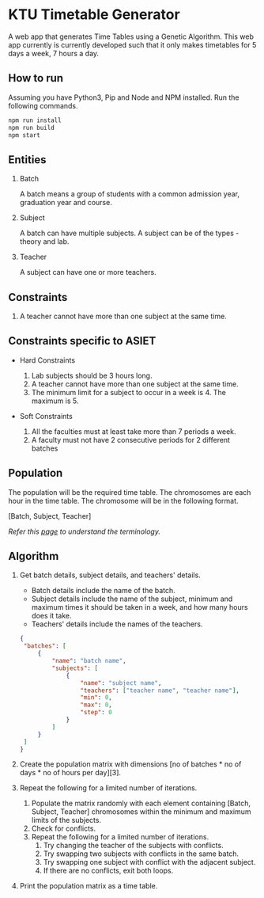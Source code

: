 # KTU Timetable Generator

A web app that generates Time Tables using a Genetic Algorithm. This web app currently is currently developed such that it only makes timetables for 5 days a week, 7 hours a day.

## How to run

Assuming you have Python3, Pip and Node and NPM installed. Run the following commands.

```bash
npm run install
npm run build
npm start
```

## Entities

1. Batch

   A batch means a group of students with a common admission year, graduation year and course.

2. Subject

   A batch can have multiple subjects. A subject can be of the types - theory and lab.

3. Teacher

   A subject can have one or more teachers.

## Constraints

1. A teacher cannot have more than one subject at the same time.

## Constraints specific to ASIET

- Hard Constraints

  1. Lab subjects should be 3 hours long.
  2. A teacher cannot have more than one subject at the same time.
  3. The minimum limit for a subject to occur in a week is 4. The maximum is 5.

- Soft Constraints

  1. All the faculties must at least take more than 7 periods a week.
  2. A faculty must not have 2 consecutive periods for 2 different batches

## Population

The population will be the required time table. The chromosomes are each hour in the time table. The chromosome will be in the following format.

[Batch, Subject, Teacher]

_Refer this [page](https://www.tutorialspoint.com/genetic_algorithms/genetic_algorithms_fundamentals.htm) to understand the terminology._

## Algorithm

1. Get batch details, subject details, and teachers' details.

   - Batch details include the name of the batch.
   - Subject details include the name of the subject, minimum and maximum times it should be taken in a week, and how many hours does it take.
   - Teachers' details include the names of the teachers.

   ```json
   {
   	"batches": [
   		{
   			"name": "batch name",
   			"subjects": [
   				{
   					"name": "subject name",
   					"teachers": ["teacher name", "teacher name"],
   					"min": 0,
   					"max": 0,
   					"step": 0
   				}
   			]
   		}
   	]
   }
   ```

2. Create the population matrix with dimensions \[no of batches \* no of days \* no of hours per day\]\[3\].
3. Repeat the following for a limited number of iterations.
   1. Populate the matrix randomly with each element containing [Batch, Subject, Teacher] chromosomes within the minimum and maximum limits of the subjects.
   2. Check for conflicts.
   3. Repeat the following for a limited number of iterations.
      1. Try changing the teacher of the subjects with conflicts.
      2. Try swapping two subjects with conflicts in the same batch.
      3. Try swapping one subject with conflict with the adjacent subject.
      4. If there are no conflicts, exit both loops.
4. Print the population matrix as a time table.

